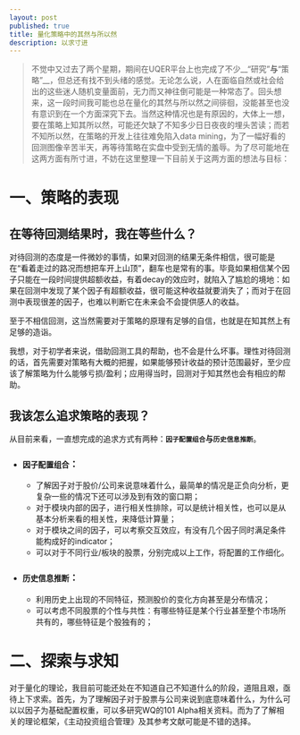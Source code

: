 ```yaml
---
layout: post
published: true
title: 量化策略中的其然与所以然
description: 以求寸进
---  
```



>不觉中又过去了两个星期，期间在UQER平台上也完成了不少__“研究”__与__“策略”__，但总还有找不到头绪的感觉。无论怎么说，人在面临自然或社会给出的这些迷人随机变量面前，无力而又神往倒可能是一种常态了。回头想来，这一段时间我可能也总在量化的其然与所以然之间徘徊，没能甚至也没有意识到在一个方面深究下去。当然这种情况也是有原因的，大体上一想，要在策略上知其所以然，可能还欠缺了不知多少日日夜夜的埋头苦读；而若不知所以然，在策略的开发上往往难免陷入data mining，为了一幅好看的回测图像辛苦半天，再等待策略在实盘中受到无情的羞辱。为了尽可能地在这两方面有所寸进，不妨在这里整理一下目前关于这两方面的想法与目标：  

# 一、策略的表现

## 在等待回测结果时，我在等些什么？  

对待回测的态度是一件微妙的事情，如果对回测的结果无条件相信，很可能是在“看着走过的路况而想把车开上山顶”，翻车也是常有的事。毕竟如果相信某个因子只能在一段时间提供超额收益，有着decay的效应时，就陷入了尴尬的境地：如果在回测中发现了某个因子有超额收益，很可能这种收益就要消失了；而对于在回测中表现很差的因子，也难以判断它在未来会不会提供感人的收益。
  
至于不相信回测，这当然需要对于策略的原理有足够的自信，也就是在知其然上有足够的造诣。  

我想，对于初学者来说，借助回测工具的帮助，也不会是什么坏事。理性对待回测的话，首先需要对策略有大概的把握，如果能够预计收益的预计范围最好，至少应该了解策略为什么能够亏损/盈利；应用得当时，回测对于知其然也会有相应的帮助。

## 我该怎么追求策略的表现？

从目前来看，一直想完成的追求方式有两种：__`因子配置组合`__与__`历史信息推断`__。
* ### __`因子配置组合`__：
    * 了解因子对于股价/公司来说意味着什么，最简单的情况是正负向分析，更复杂一些的情况下还可以涉及到有效的窗口期；
    * 对于模块内部的因子，进行相关性排除，可以是统计相关性，也可以是从基本分析来看的相关性，来降低计算量；
    * 对于模块之间的因子，可以考察交互效应，有没有几个因子同时满足条件能构成好的indicator；
    * 可以对于不同行业/板块的股票，分别完成以上工作，将配置的工作细化。
    
* ### __`历史信息推断`__：
    * 利用历史上出现的不同特征，预测股价的变化方向甚至是分布情况；
    * 可以考虑不同股票的个性与共性：有哪些特征是某个行业甚至整个市场所共有的，哪些特征是个股独有的；
    
# 二、探索与求知

对于量化的理论，我目前可能还处在不知道自己不知道什么的阶段，道阻且艰，亟待上下求索。首先，为了理解因子对于股票与公司来说到底意味着什么，为什么可以以因子为基础配置权重，可以多研究WQ的101 Alpha相关资料。而为了了解相关的理论框架，《主动投资组合管理》及其参考文献可能是不错的选择。